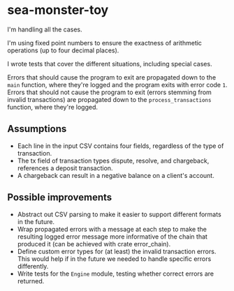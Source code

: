 # sea-monster-toy

I'm handling all the cases.

I'm using fixed point numbers to ensure the exactness of arithmetic operations (up to four decimal places).

I wrote tests that cover the different situations, including special cases.

Errors that should cause the program to exit are propagated down to the `main` function, where they're logged and the
program exits with error code `1`.
Errors that should not cause the program to exit (errors stemming from invalid transactions) are propagated down to the
`process_transactions` function, where they're logged.

## Assumptions

- Each line in the input CSV contains four fields, regardless of the type of transaction.
- The tx field of transaction types dispute, resolve, and chargeback, references a deposit transaction.
- A chargeback can result in a negative balance on a client's account.

## Possible improvements

- Abstract out CSV parsing to make it easier to support different formats in the future.
- Wrap propagated errors with a message at each step to make the resulting logged error message more informative of the
  chain that produced it (can be achieved with crate error_chain).
- Define custom error types for (at least) the invalid transaction errors. This would help if in the future we needed to
  handle specific errors differently.
- Write tests for the `Engine` module, testing whether correct errors are returned.
